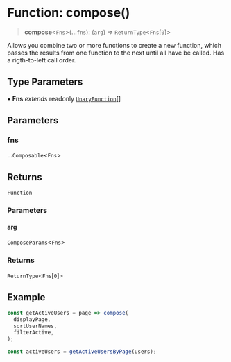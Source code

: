 # Function: compose()

> **compose**\<`Fns`\>(...`fns`): (`arg`) => `ReturnType`\<`Fns`\[`0`\]\>

Allows you combine two or more functions to create a new function, which passes the results from one
function to the next until all have be called. Has a rigth-to-left call order.

## Type Parameters

• **Fns** *extends* readonly [`UnaryFunction`](../type-aliases/UnaryFunction.md)[]

## Parameters

### fns

...`Composable`\<`Fns`\>

## Returns

`Function`

### Parameters

#### arg

`ComposeParams`\<`Fns`\>

### Returns

`ReturnType`\<`Fns`\[`0`\]\>

## Example

```ts
const getActiveUsers = page => compose(
  displayPage,
  sortUserNames,
  filterActive,
);

const activeUsers = getActiveUsersByPage(users);
```
